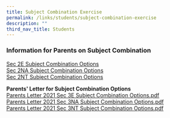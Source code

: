 ```yaml
---
title: Subject Combination Exercise
permalink: /links/students/subject-combination-exercise
description: ""
third_nav_title: Students
---
```

### Information for Parents on Subject Combination

[Sec 2E Subject Combination Options](/files/2021%20Sec%202%20Subject%20Combi%20Slides%20for%20Sec%202%20Express%20-%20Subj%20Registration%20-%20SchWeb.pdf) <br>
[Sec 2NA Subject Combination Options](/files/2021%20Sec%202%20Subject%20Combi%20Slides%20for%20Sec%202%20NA%20-%20Subj%20Registration%20-%20SchWeb.pdf) <br>
[Sec 2NT Subject Combination Options](/files/2021%20Sec%202%20Subject%20Combi%20Slides%20for%20Sec%202%20NT%20-%20Subj%20Registration%20-%20SchWeb.pdf)
  
**Parents' Letter for Subject Combination Options** <br>
[Parents Letter 2021 Sec 3E Subject Combination Options.pdf](/files/Parents%20Letter%202021%20Sec%203E%20Subject%20Combination%20Options.pdf) <br>
[Parents Letter 2021 Sec 3NA Subject Combination Options.pdf](/files/Parents%20Letter%202021%20Sec%203NA%20Subject%20Combination%20Options.pdf) <br>
[Parents Letter 2021 Sec 3NT Subject Combination Options.pdf](/files/Parents%20Letter%202021%20Sec%203NT%20Subject%20Combination%20Options.pdf)
